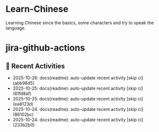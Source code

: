 # Learn-Chinese
Learning Chinese since the basics, some characters and try to speak the language.

# jira-github-actions
## 📌 Recent Activities
<!--START_SECTION:activity-->
- 2025-10-26: docs(readme): auto-update recent activity [skip ci] (abb98d5)
- 2025-10-25: docs(readme): auto-update recent activity [skip ci] (61fd8af)
- 2025-10-25: docs(readme): auto-update recent activity [skip ci] (ea8123d)
- 2025-10-24: docs(readme): auto-update recent activity [skip ci] (86102bc)
- 2025-10-24: docs(readme): auto-update recent activity [skip ci] (233b2b0)
<!--END_SECTION:activity-->
